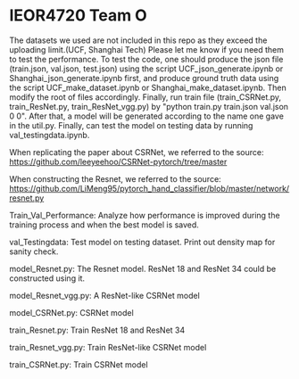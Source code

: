 # IEOR4720 Team O
The datasets we used are not included in this repo as they exceed the uploading limit.(UCF, Shanghai Tech) Please let me know if you need them to test the performance. To test the code, one should produce the json file (train.json, val.json, test.json) using the script UCF_json_generate.ipynb or Shanghai_json_generate.ipynb first, and produce ground truth data using the script UCF_make_dataset.ipynb or Shanghai_make_dataset.ipynb. Then modify the root of files accordingly. Finally, run train file (train_CSRNet.py, train_ResNet.py, train_ResNet_vgg.py) by "python train.py train.json val.json 0 0". After that, a model will be generated according to the name one gave in the util.py. Finally, can test the model on testing data by running val_testingdata.ipynb.

When replicating the paper about CSRNet, we referred to the source:
https://github.com/leeyeehoo/CSRNet-pytorch/tree/master

When constructing the Resnet, we referred to the source:
https://github.com/LiMeng95/pytorch_hand_classifier/blob/master/network/resnet.py


Train_Val_Performance: 
Analyze how performance is improved during the training process and when the best model is saved.

val_Testingdata: 
Test model on testing dataset. Print out density map for sanity check. 

model_Resnet.py: 
The Resnet model. ResNet 18 and ResNet 34 could be constructed using it. 

model_Resnet_vgg.py: 
A ResNet-like CSRNet model

model_CSRNet.py: 
CSRNet model

train_Resnet.py: 
Train ResNet 18 and ResNet 34 

train_Resnet_vgg.py: 
Train ResNet-like CSRNet model

train_CSRNet.py: 
Train CSRNet model
